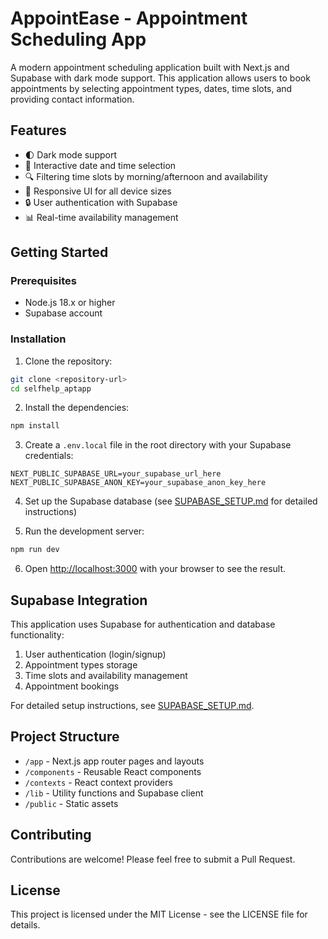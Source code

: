 # AppointEase - Appointment Scheduling App

A modern appointment scheduling application built with Next.js and Supabase with dark mode support. This application allows users to book appointments by selecting appointment types, dates, time slots, and providing contact information.

## Features

- 🌓 Dark mode support
- 📅 Interactive date and time selection
- 🔍 Filtering time slots by morning/afternoon and availability
- 📱 Responsive UI for all device sizes
- 🔒 User authentication with Supabase
- 📊 Real-time availability management

## Getting Started

### Prerequisites

- Node.js 18.x or higher
- Supabase account

### Installation

1. Clone the repository:
```bash
git clone <repository-url>
cd selfhelp_aptapp
```

2. Install the dependencies:
```bash
npm install
```

3. Create a `.env.local` file in the root directory with your Supabase credentials:
```
NEXT_PUBLIC_SUPABASE_URL=your_supabase_url_here
NEXT_PUBLIC_SUPABASE_ANON_KEY=your_supabase_anon_key_here
```

4. Set up the Supabase database (see [SUPABASE_SETUP.md](SUPABASE_SETUP.md) for detailed instructions)

5. Run the development server:
```bash
npm run dev
```

6. Open [http://localhost:3000](http://localhost:3000) with your browser to see the result.

## Supabase Integration

This application uses Supabase for authentication and database functionality:

1. User authentication (login/signup)
2. Appointment types storage
3. Time slots and availability management
4. Appointment bookings

For detailed setup instructions, see [SUPABASE_SETUP.md](SUPABASE_SETUP.md).

## Project Structure

- `/app` - Next.js app router pages and layouts
- `/components` - Reusable React components
- `/contexts` - React context providers
- `/lib` - Utility functions and Supabase client
- `/public` - Static assets

## Contributing

Contributions are welcome! Please feel free to submit a Pull Request.

## License

This project is licensed under the MIT License - see the LICENSE file for details.